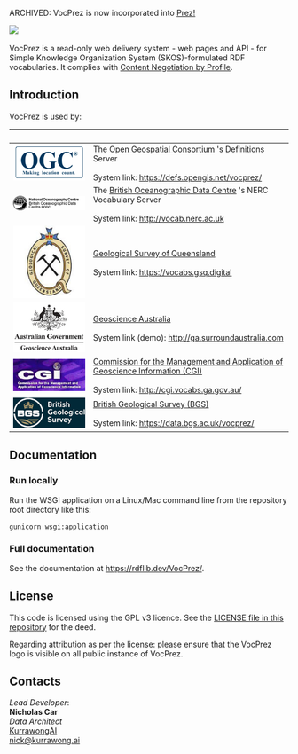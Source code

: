 ARCHIVED: VocPrez is now incorporated into [Prez!](https://github.com/RDFLib/Prez)

![](vocprez/view/style/VocPrez.300.png)  

VocPrez is a read-only web delivery system - web pages and API - for Simple Knowledge Organization System (SKOS)-formulated RDF vocabularies. It complies with [Content Negotiation by Profile](https://w3c.github.io/dx-connegp/connegp/).

## Introduction
VocPrez is used by:

| &nbsp;                                   | &nbsp;                                                                                                                                                                                       |
|------------------------------------------|----------------------------------------------------------------------------------------------------------------------------------------------------------------------------------------------|
| ![](vocprez/view/style/logo-ogc-200.png) | The [Open Geospatial Consortium](https://www.ogc.org/) 's Definitions Server<br /><br />System link: <https://defs.opengis.net/vocprez/>                                                     |
| ![](vocprez/view/style/logo-bodc-bw.png) | The [British Oceanographic Data Centre](https://www.bodc.ac.uk/) 's NERC Vocabulary Server<br /><br />System link: <http://vocab.nerc.ac.uk>                                                 |
| ![](vocprez/view/style/logo-gsq-200.jpg) | [Geological Survey of Queensland](https://www.business.qld.gov.au/industries/mining-energy-water/resources/geoscience-information/gsq) <br /><br />System link: <https://vocabs.gsq.digital> |
| ![](vocprez/view/style/logo-ga-200.jpg)  | [Geoscience Australia](https://www.ga.gov.au) <br /><br />System link (demo): <http://ga.surroundaustralia.com>                                                                              |
| ![](vocprez/view/style/logo-cgi-200.jpg) | [Commission for the Management and Application of Geoscience Information (CGI)](http://www.cgi-iugs.org/) <br /><br />System link: <http://cgi.vocabs.ga.gov.au/>                            |
| ![](vocprez/view/style/logo-bgs-200.png) | [British Geological Survey (BGS)](https://bgs.ac.uk/) <br /><br />System link: <https://data.bgs.ac.uk/vocprez/>                                                                             |

## Documentation   

### Run locally

Run the WSGI application on a Linux/Mac command line from the repository root directory like this:

```
gunicorn wsgi:application
```

### Full documentation
     
See the documentation at <https://rdflib.dev/VocPrez/>.

## License

This code is licensed using the GPL v3 licence. See the [LICENSE file in this repository](LICENSE) for the deed. 

Regarding attribution as per the license: please ensure that the VocPrez logo is visible on all public instance of VocPrez.

## Contacts
*Lead Developer*:  
**Nicholas Car**  
*Data Architect*  
[KurrawongAI](https://kurrawong.ai)  
<nick@kurrawong.ai>
